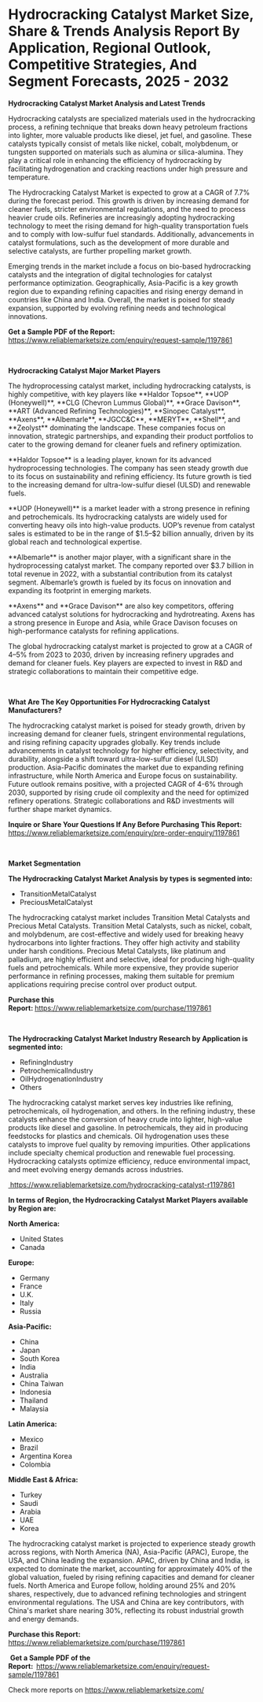 <p><h1>Hydrocracking Catalyst Market Size, Share & Trends Analysis Report By Application, Regional Outlook, Competitive Strategies, And Segment Forecasts, 2025 - 2032</h1></p><p><strong>Hydrocracking Catalyst Market Analysis and Latest Trends</strong></p>
<p><p>Hydrocracking catalysts are specialized materials used in the hydrocracking process, a refining technique that breaks down heavy petroleum fractions into lighter, more valuable products like diesel, jet fuel, and gasoline. These catalysts typically consist of metals like nickel, cobalt, molybdenum, or tungsten supported on materials such as alumina or silica-alumina. They play a critical role in enhancing the efficiency of hydrocracking by facilitating hydrogenation and cracking reactions under high pressure and temperature.</p><p>The Hydrocracking Catalyst Market is expected to grow at a CAGR of 7.7% during the forecast period. This growth is driven by increasing demand for cleaner fuels, stricter environmental regulations, and the need to process heavier crude oils. Refineries are increasingly adopting hydrocracking technology to meet the rising demand for high-quality transportation fuels and to comply with low-sulfur fuel standards. Additionally, advancements in catalyst formulations, such as the development of more durable and selective catalysts, are further propelling market growth.</p><p>Emerging trends in the market include a focus on bio-based hydrocracking catalysts and the integration of digital technologies for catalyst performance optimization. Geographically, Asia-Pacific is a key growth region due to expanding refining capacities and rising energy demand in countries like China and India. Overall, the market is poised for steady expansion, supported by evolving refining needs and technological innovations.</p></p>
<p><strong>Get a Sample PDF of the Report:&nbsp;</strong> <a href="https://www.reliablemarketsize.com/enquiry/request-sample/1197861?utm_campaign=2145&utm_medium=2&utm_source=Github&utm_content=ia&utm_term=25012025&utm_id=hydrocracking-catalyst">https://www.reliablemarketsize.com/enquiry/request-sample/1197861</a></p>
<p>&nbsp;</p>
<p><strong>Hydrocracking Catalyst Major Market Players</strong></p>
<p><p>The hydroprocessing catalyst market, including hydrocracking catalysts, is highly competitive, with key players like **Haldor Topsoe**, **UOP (Honeywell)**, **CLG (Chevron Lummus Global)**, **Grace Davison**, **ART (Advanced Refining Technologies)**, **Sinopec Catalyst**, **Axens**, **Albemarle**, **JGCC&C**, **MERYT**, **Shell**, and **Zeolyst** dominating the landscape. These companies focus on innovation, strategic partnerships, and expanding their product portfolios to cater to the growing demand for cleaner fuels and refinery optimization.</p><p>**Haldor Topsoe** is a leading player, known for its advanced hydroprocessing technologies. The company has seen steady growth due to its focus on sustainability and refining efficiency. Its future growth is tied to the increasing demand for ultra-low-sulfur diesel (ULSD) and renewable fuels.</p><p>**UOP (Honeywell)** is a market leader with a strong presence in refining and petrochemicals. Its hydrocracking catalysts are widely used for converting heavy oils into high-value products. UOP’s revenue from catalyst sales is estimated to be in the range of $1.5–$2 billion annually, driven by its global reach and technological expertise.</p><p>**Albemarle** is another major player, with a significant share in the hydroprocessing catalyst market. The company reported over $3.7 billion in total revenue in 2022, with a substantial contribution from its catalyst segment. Albemarle’s growth is fueled by its focus on innovation and expanding its footprint in emerging markets.</p><p>**Axens** and **Grace Davison** are also key competitors, offering advanced catalyst solutions for hydrocracking and hydrotreating. Axens has a strong presence in Europe and Asia, while Grace Davison focuses on high-performance catalysts for refining applications.</p><p>The global hydrocracking catalyst market is projected to grow at a CAGR of 4–5% from 2023 to 2030, driven by increasing refinery upgrades and demand for cleaner fuels. Key players are expected to invest in R&D and strategic collaborations to maintain their competitive edge.</p></p>
<p>&nbsp;</p>
<p><strong>What Are The Key Opportunities For Hydrocracking Catalyst Manufacturers?</strong></p>
<p><p>The hydrocracking catalyst market is poised for steady growth, driven by increasing demand for cleaner fuels, stringent environmental regulations, and rising refining capacity upgrades globally. Key trends include advancements in catalyst technology for higher efficiency, selectivity, and durability, alongside a shift toward ultra-low-sulfur diesel (ULSD) production. Asia-Pacific dominates the market due to expanding refining infrastructure, while North America and Europe focus on sustainability. Future outlook remains positive, with a projected CAGR of 4-6% through 2030, supported by rising crude oil complexity and the need for optimized refinery operations. Strategic collaborations and R&D investments will further shape market dynamics.</p></p>
<p><strong>Inquire or Share Your Questions If Any Before Purchasing This Report:</strong> <a href="https://www.reliablemarketsize.com/enquiry/pre-order-enquiry/1197861?utm_campaign=2145&utm_medium=2&utm_source=Github&utm_content=ia&utm_term=25012025&utm_id=hydrocracking-catalyst">https://www.reliablemarketsize.com/enquiry/pre-order-enquiry/1197861</a></p>
<p>&nbsp;</p>
<p><strong>Market Segmentation</strong></p>
<p><strong>The Hydrocracking Catalyst Market Analysis by types is segmented into:</strong></p>
<p><ul><li>TransitionMetalCatalyst</li><li>PreciousMetalCatalyst</li></ul></p>
<p><p>The hydrocracking catalyst market includes Transition Metal Catalysts and Precious Metal Catalysts. Transition Metal Catalysts, such as nickel, cobalt, and molybdenum, are cost-effective and widely used for breaking heavy hydrocarbons into lighter fractions. They offer high activity and stability under harsh conditions. Precious Metal Catalysts, like platinum and palladium, are highly efficient and selective, ideal for producing high-quality fuels and petrochemicals. While more expensive, they provide superior performance in refining processes, making them suitable for premium applications requiring precise control over product output.</p></p>
<p><strong>Purchase this Report:&nbsp;</strong><a href="https://www.reliablemarketsize.com/purchase/1197861?utm_campaign=2145&utm_medium=2&utm_source=Github&utm_content=ia&utm_term=25012025&utm_id=hydrocracking-catalyst">https://www.reliablemarketsize.com/purchase/1197861</a></p>
<p>&nbsp;</p>
<p><strong>The Hydrocracking Catalyst Market Industry Research by Application is segmented into:</strong></p>
<p><ul><li>RefiningIndustry</li><li>PetrochemicalIndustry</li><li>OilHydrogenationIndustry</li><li>Others</li></ul></p>
<p><p>The hydrocracking catalyst market serves key industries like refining, petrochemicals, oil hydrogenation, and others. In the refining industry, these catalysts enhance the conversion of heavy crude into lighter, high-value products like diesel and gasoline. In petrochemicals, they aid in producing feedstocks for plastics and chemicals. Oil hydrogenation uses these catalysts to improve fuel quality by removing impurities. Other applications include specialty chemical production and renewable fuel processing. Hydrocracking catalysts optimize efficiency, reduce environmental impact, and meet evolving energy demands across industries.</p></p>
<p><a href="https://www.reliablemarketsize.com/hydrocracking-catalyst-r1197861?utm_campaign=2145&utm_medium=2&utm_source=Github&utm_content=ia&utm_term=25012025&utm_id=hydrocracking-catalyst">&nbsp;https://www.reliablemarketsize.com/hydrocracking-catalyst-r1197861</a></p>
<p><strong>In terms of Region, the Hydrocracking Catalyst Market Players available by Region are:</strong></p>
<p>
    <p> <strong> North America: </strong>
        <ul>
            <li>United States</li>
            <li>Canada</li>
        </ul>
        </p> 
    <p> <strong> Europe: </strong>
        <ul>
            <li>Germany</li>
            <li>France</li>
            <li>U.K.</li>
            <li>Italy</li>
            <li>Russia</li>
        </ul>
        </p> 
    <p> <strong> Asia-Pacific: </strong>
        <ul>
            <li>China</li>
            <li>Japan</li>
            <li>South Korea</li>
            <li>India</li>
            <li>Australia</li>
            <li>China Taiwan</li>
            <li>Indonesia</li>
            <li>Thailand</li>
            <li>Malaysia</li>
        </ul>
        </p> 
    <p> <strong> Latin America: </strong>
        <ul>
            <li>Mexico</li>
            <li>Brazil</li>
            <li>Argentina Korea</li>
            <li>Colombia</li>
        </ul>
        </p> 
    <p> <strong> Middle East & Africa: </strong>
        <ul>
            <li>Turkey</li>
            <li>Saudi</li>
            <li>Arabia</li>
            <li>UAE</li>
            <li>Korea</li>
        </ul>
    </p>
    </p>
<p><p>The hydrocracking catalyst market is projected to experience steady growth across regions, with North America (NA), Asia-Pacific (APAC), Europe, the USA, and China leading the expansion. APAC, driven by China and India, is expected to dominate the market, accounting for approximately 40% of the global valuation, fueled by rising refining capacities and demand for cleaner fuels. North America and Europe follow, holding around 25% and 20% shares, respectively, due to advanced refining technologies and stringent environmental regulations. The USA and China are key contributors, with China's market share nearing 30%, reflecting its robust industrial growth and energy demands.</p></p>
<p><strong>Purchase this Report: </strong><a href="https://www.reliablemarketsize.com/purchase/1197861?utm_campaign=2145&utm_medium=2&utm_source=Github&utm_content=ia&utm_term=25012025&utm_id=hydrocracking-catalyst">https://www.reliablemarketsize.com/purchase/1197861</a></p>
<p>&nbsp;<strong>Get a Sample PDF of the Report:&nbsp;&nbsp;</strong><a href="https://www.reliablemarketsize.com/enquiry/request-sample/1197861?utm_campaign=2145&utm_medium=2&utm_source=Github&utm_content=ia&utm_term=25012025&utm_id=hydrocracking-catalyst">https://www.reliablemarketsize.com/enquiry/request-sample/1197861</a></p>
<p><strong></strong></p>
<p>Check more reports on <a href="https://www.reliablemarketsize.com/?utm_campaign=2145&utm_medium=2&utm_source=Github&utm_content=ia&utm_term=25012025&utm_id=hydrocracking-catalyst">https://www.reliablemarketsize.com/</a></p>